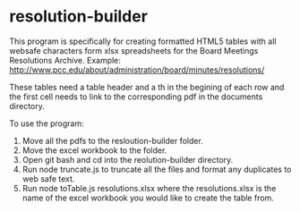 # resolution-builder

This program is specifically for creating formatted HTML5 tables with all websafe characters form xlsx spreadsheets 
for the Board Meetings Resolutions Archive. Example: http://www.pcc.edu/about/administration/board/minutes/resolutions/

These tables need a table header and a th in the begining of each row and the first cell needs to link to the corresponding pdf in 
the documents directory. 

To use the program:

1. Move all the pdfs to the resloution-builder folder.
2. Move the excel workbook to the folder.
3. Open git bash and cd into the reolution-builder directory.
4. Run node truncate.js to truncate all the files and format any duplicates to web safe text.
5. Run node toTable.js resolutions.xlsx where the resolutions.xlsx is the name of the excel 
workbook you would like to create the table from.

